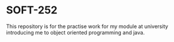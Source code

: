 # SOFT-252

This repository is for the practise work for my module at university introducing me to object oriented programming and java.
